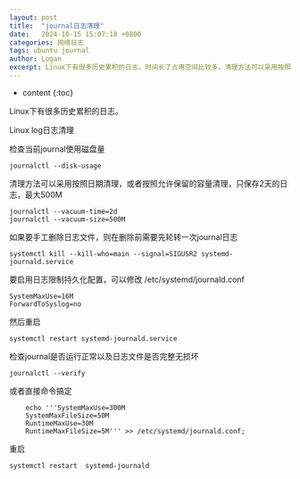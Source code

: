 ```yaml
---
layout: post
title:  "journal日志清理"
date:   2024-10-15 15:07:18 +0800
categories: 网络日志
tags: ubuntu journal
author: Logan
excerpt: Linux下有很多历史累积的日志，时间长了占用空间比较多，清理方法可以采用按照日期清理，或者按照允许保留的容量清理，只保存2天的日志或最大500M
---
```


 * content
{:toc}

Linux下有很多历史累积的日志。

Linux log日志清理

检查当前journal使用磁盘量

`journalctl --disk-usage`

清理方法可以采用按照日期清理，或者按照允许保留的容量清理，只保存2天的日志，最大500M

```
journalctl --vacuum-time=2d
journalctl --vacuum-size=500M
```

如果要手工删除日志文件，则在删除前需要先轮转一次journal日志

`systemctl kill --kill-who=main --signal=SIGUSR2 systemd-journald.service`

要启用日志限制持久化配置，可以修改 /etc/systemd/journald.conf

```
SystemMaxUse=16M
ForwardToSyslog=no
```

然后重启

`systemctl restart systemd-journald.service`

检查journal是否运行正常以及日志文件是否完整无损坏

`journalctl --verify`

或者直接命令搞定

```
    echo '''SystemMaxUse=300M
    SystemMaxFileSize=50M
    RuntimeMaxUse=30M
    RuntimeMaxFileSize=5M''' >> /etc/systemd/journald.conf;
```

重启

`systemctl restart  systemd-journald`
